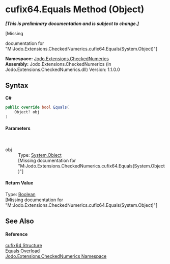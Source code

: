 # cufix64.Equals Method (Object)
 _**\[This is preliminary documentation and is subject to change.\]**_

\[Missing <summary> documentation for "M:Jodo.Extensions.CheckedNumerics.cufix64.Equals(System.Object)"\]

**Namespace:**&nbsp;<a href="N_Jodo_Extensions_CheckedNumerics">Jodo.Extensions.CheckedNumerics</a><br />**Assembly:**&nbsp;Jodo.Extensions.CheckedNumerics (in Jodo.Extensions.CheckedNumerics.dll) Version: 1.1.0.0

## Syntax

**C#**<br />
``` C#
public override bool Equals(
	Object? obj
)
```


#### Parameters
&nbsp;<dl><dt>obj</dt><dd>Type: <a href="https://docs.microsoft.com/dotnet/api/system.object" target="_blank" rel="noopener noreferrer">System.Object</a><br />\[Missing <param name="obj"/> documentation for "M:Jodo.Extensions.CheckedNumerics.cufix64.Equals(System.Object)"\]</dd></dl>

#### Return Value
Type: <a href="https://docs.microsoft.com/dotnet/api/system.boolean" target="_blank" rel="noopener noreferrer">Boolean</a><br />\[Missing <returns> documentation for "M:Jodo.Extensions.CheckedNumerics.cufix64.Equals(System.Object)"\]

## See Also


#### Reference
<a href="T_Jodo_Extensions_CheckedNumerics_cufix64">cufix64 Structure</a><br /><a href="Overload_Jodo_Extensions_CheckedNumerics_cufix64_Equals">Equals Overload</a><br /><a href="N_Jodo_Extensions_CheckedNumerics">Jodo.Extensions.CheckedNumerics Namespace</a><br />